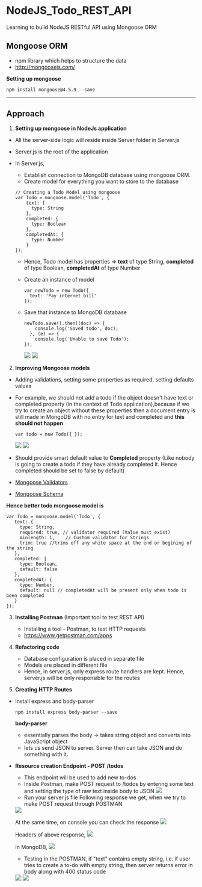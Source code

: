 # NodeJS_Todo_REST_API
Learning to build NodeJS RESTful API using Mongoose ORM
<br>

## Mongoose ORM
- npm library which helps to structure the data
- http://mongoosejs.com/

**Setting up mongoose** <br>

```
npm install mongoose@4.5.9 --save
```

<hr>

## Approach

1. **Setting up mongoose in NodeJs application**

- All the server-side logic will reside inside Server folder in Server.js
- Server.js is the root of the application
- In Server.js, 
  - Establish connection to MongoDB database using mongoose ORM.
  - Create model for everything you want to store to the database
  
  ```
  // Creating a Todo Model using mongoose
  var Todo = mongoose.model('Todo', {
      text: {
        type: String
      },
      completed: {
        type: Boolean
      },
      completedAt: {
        type: Number
      }
  });
  ```
  - Hence, Todo model has properties => **text** of type String, **completed** of type Boolean, **completedAt** of type Number 
  - Create an instance of model
    ```
    var newTodo = new Todo({
      text: 'Pay internet bill'
    });
    ```
  - Save that instance to MongoDB database
    ```
    newTodo.save().then((doc) => {
        console.log('Saved todo', doc);
      }, (e) => {
        console.log('Unable to save Todo');
    });
    ```
 
     <img src = "https://github.com/patilankita79/NodeJS_Todo_REST_API/blob/master/Screenshots/1_SavingInstanceToDB_1.png">
     <img src = "https://github.com/patilankita79/NodeJS_Todo_REST_API/blob/master/Screenshots/2_SavingInstanceToDB_2.png" >
  
 2. **Improving Mongoose models**
   - Adding validations, setting some properties as required, setting defaults values
   - For example, 
     we should not add a todo if the object doesn't have text or completed property (in the context of Todo application),because if we try to create an object without these properties then a document entry is still made in MongoDB with no entry for text and completed and **this should not happen**
     
     ```
     var todo = new Todo({ });
     ```
     <img src = "https://github.com/patilankita79/NodeJS_Todo_REST_API/blob/master/Screenshots/4_ImprovingMongooseModel_2.png">
     <img src = "https://github.com/patilankita79/NodeJS_Todo_REST_API/blob/master/Screenshots/3_ImprovingMongooseModel_2.jpg" >
     
   - Should provide smart default value to **Completed** property (Like nobody is going to create a todo if they have already completed it. Hence completed should be set to false by default)
   
  - <a href = "http://mongoosejs.com/docs/validation.html">Mongoose Validators</a>
  - <a href = "http://mongoosejs.com/docs/guide.html">Mongoose Schema</a>
   
   **Hence better todo mongoose model is**
   
   ```
   var Todo = mongoose.model('Todo', {
      text: {
        type: String,
        required: true, // validator required (Value must exist)
        minlength: 1,    // Custom validator for Strings
        trim: true //trims off any white space at the end or begining of the string
      },
      completed: {
        type: Boolean,
        default: false
      },
      completedAt: {
        type: Number,
        default: null // completedAt will be present only when todo is been completed
      }
   });
   ```
   
 3. **Installing Postman** (Important tool to test REST API)
    
    - Installing a tool - Postman, to test HTTP requests 
    - https://www.getpostman.com/apps
    
 4. **Refactoring code**
    - Database configuration is placed in separate file
    - Models are placed in different file
    - Hence, in server.js, only express route handlers are kept. Hence, server.js will be only responsible for the routes
    
 5. **Creating HTTP Routes**
  
  - Install express and body-parser
  
    ```
    npm install express body-parser --save
    ```
    
    **body-parser**
    - essentially parses the body -> takes string object and converts into JavaScript object 
    - lets us send JSON to server. Server then can take JSON and do something with it.
    
  - **Resource creation Endpoint - POST /todos**
    - This endpoint will be used to add new to-dos
    - Inside Postman, make POST request to /todos by entering some text and setting the type of raw text inside body to JSON
      <img src = "https://github.com/patilankita79/NodeJS_Todo_REST_API/blob/master/Screenshots/5_Inked5_POST_1_LI.jpg">
    - Run your server.js file
    Following response we get, when we try to make POST request through POSTMAN
    <img src = "https://github.com/patilankita79/NodeJS_Todo_REST_API/blob/master/Screenshots/6_Inked6_POST_Response_2_LI.jpg">
    
    At the same time, on console you can check the response
    <img src = "https://github.com/patilankita79/NodeJS_Todo_REST_API/blob/master/Screenshots/5_POST_2.png">
    
    Headers of above response,
    <img src = "https://github.com/patilankita79/NodeJS_Todo_REST_API/blob/master/Screenshots/6_Inked_POST_headers.jpg">
    
    In MongoDB,
    <img src="https://github.com/patilankita79/NodeJS_Todo_REST_API/blob/master/Screenshots/7_POST_MongoDb_3.png">
   
    
    - Testing in the POSTMAN, if "text" contains empty string, i.e. if user tries to create a to-do with empty string, then server returns error in body along with 400 status code
     <img src = "https://github.com/patilankita79/NodeJS_Todo_REST_API/blob/master/Screenshots/InkedPOST_empty.jpg">
    <img src = "https://github.com/patilankita79/NodeJS_Todo_REST_API/blob/master/Screenshots/POST_emptystring.png">
  
